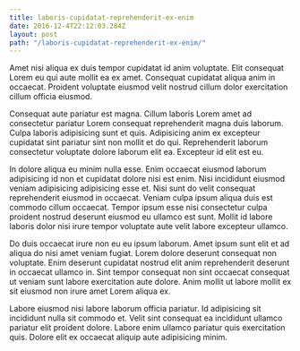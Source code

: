 ```yaml
---
title: laboris-cupidatat-reprehenderit-ex-enim
date: 2016-12-4T22:12:03.284Z
layout: post
path: "/laboris-cupidatat-reprehenderit-ex-enim/"
---
```


Amet nisi aliqua ex duis tempor cupidatat id anim voluptate. Elit consequat Lorem eu qui aute mollit ea ex amet. Consequat cupidatat aliqua anim in occaecat. Proident voluptate eiusmod velit nostrud cillum dolor exercitation cillum officia eiusmod.

Consequat aute pariatur est magna. Cillum laboris Lorem amet ad consectetur pariatur Lorem consequat reprehenderit magna duis laborum. Culpa laboris adipisicing sunt et quis. Adipisicing anim ex excepteur cupidatat sint pariatur sint non mollit et do qui. Reprehenderit laborum consectetur voluptate dolore laborum elit ea. Excepteur id elit est eu.

In dolore aliqua eu minim nulla esse. Enim occaecat eiusmod laborum adipisicing id non et cupidatat dolore nisi est enim. Nisi incididunt eiusmod veniam adipisicing adipisicing esse et. Nisi sunt do velit consequat reprehenderit eiusmod in occaecat. Veniam culpa ipsum aliqua duis est commodo cillum occaecat. Tempor ipsum esse nisi consectetur culpa proident nostrud deserunt eiusmod eu ullamco est sunt. Mollit id labore laboris dolor nisi irure tempor voluptate aute velit labore excepteur ullamco.

Do duis occaecat irure non eu eu ipsum laborum. Amet ipsum sunt elit et ad aliqua do nisi amet veniam fugiat. Lorem dolore deserunt consequat non voluptate. Enim deserunt cupidatat nostrud elit anim reprehenderit deserunt in occaecat ullamco in. Sint tempor consequat non sint occaecat consequat ut veniam sunt labore exercitation aute dolore. Anim mollit ut labore mollit ex sit eiusmod non irure amet Lorem aliqua ex.

Labore eiusmod nisi labore laborum officia pariatur. Id adipisicing sit incididunt nulla sit commodo et. Velit sint consequat ea incididunt ullamco pariatur elit proident dolore. Labore enim ullamco pariatur quis exercitation quis. Dolore elit ex occaecat aliquip aute adipisicing minim.